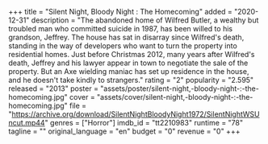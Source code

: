 +++
title = "Silent Night, Bloody Night : The Homecoming"
added = "2020-12-31"
description = "The abandoned home of Wilfred Butler, a wealthy but troubled man who committed suicide in 1987, has been willed to his grandson, Jeffrey. The house has sat in disarray since Wilfred's death, standing in the way of developers who want to turn the property into residential homes. Just before Christmas 2012, many years after Wilfred's death, Jeffrey and his lawyer appear in town to negotiate the sale of the property. But an Axe wielding maniac has set up residence in the house, and he doesn't take kindly to strangers."
rating = "2"
popularity = "2.595"
released = "2013"
poster = "assets/poster/silent-night,-bloody-night-:-the-homecoming.jpg"
cover = "assets/cover/silent-night,-bloody-night-:-the-homecoming.jpg"
file = "https://archive.org/download/SilentNightBloodyNight1972/SilentNightWSUncut.mp44"
genres = ["Horror"]
imdb_id = "tt2210983"
runtime = "78"
tagline = ""
original_language = "en"
budget = "0"
revenue = "0"
+++
